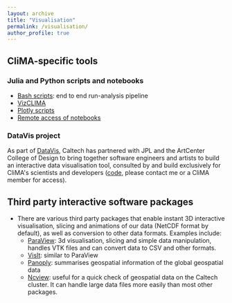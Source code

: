 ```yaml
---
layout: archive
title: "Visualisation"
permalink: /visualisation/
author_profile: true
---
```


## CliMA-specific tools

### Julia and Python scripts and notebooks
- [Bash scripts](visualisation/slurm_bash_scripts.md): end to end run-analysis pipeline
- [VizCLIMA](https://github.com/CliMA/VizCLIMA.jl)
- [Plotly scripts](plotly.md)
- [Remote access of notebooks](https://github.com/CliMA/ClimateMachine.jl/wiki/Visualization)

### DataVis project
As part of [DataVis](http://datavis.caltech.edu), Caltech has partnered with JPL and the ArtCenter College of Design to bring together software engineers and artists to build an interactive data visualisation tool, consulted by and build exclusively for CliMA's scientists and developers ([code](https://drive.google.com/file/d/1xFlVKunny2ZIgg_xFn7vgIWZko151zwG/view?usp=sharing), please contact me or a CliMA member for access).

## Third party interactive software packages
- There are various third party packages that enable instant 3D interactive visualisation, slicing and animations of our data (NetCDF format by default), as well as conversion to other data formats. Examples include:
  - [ParaView](https://www.paraview.org): 3d visualisation, slicing and simple data manipulation, handles VTK files and can convert data to CSV and other formats.
  - [VisIt](https://visitusers.org/index.php?title=Main_Page): similar to ParaView
  - [Panoply](https://www.giss.nasa.gov/tools/panoply/): summarises geospatial information of the global geospatial data
  - [Ncview](http://meteora.ucsd.edu/~pierce/ncview_home_page.html): useful for a quick check of geospatial data on the Caltech cluster. It can handle large data files more easily than most other packages.
